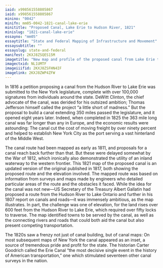 ```yaml
---
iaid: x998561558805867
iaid: x998561558805867
minino: "0042"
minifn: mm05-0042-1821-canal-lake-erie
minititle: "Proposed Canal, Lake Erie to Hudson River, 1821"
minislug: "1821-canal-lake-erie"
essayno: "mm05"
essaytitle: "State and Federal Mapping of Infrastructure and Movement"
essaysubtitle: ""
essayslug: state-and-federal
manifest: 2KXJ8ZSQES15M
imagetitle: "New map and profile of the proposed canal from Lake Erie to Hudson River in the State of New York"
imagectxid: NL1UMTF
imageiiifid: 2KXJ8ZSFHN4IF
imagelink: 2KXJ8ZWP4ZFW
---
```


In 1816 a petition proposing a canal from the Hudson River to Lake Erie was submitted to the New York legislature, complete with over 100,000 signatures from individuals around the state. DeWitt Clinton, the chief advocate of the canal, was derided for his outsized ambition; Thomas Jefferson himself called the project “a little short of madness.” But the proposal to build a canal extending 350 miles passed the legislature, and it opened eight years later. Indeed, when completed in 1825 the 363 mile long canal was far longer than any in Europe, and the economic results were astounding: The canal cut the cost of moving freight by over ninety percent and helped to establish New York City as the port serving a vast hinterland of the Middle West.

The canal route had been mapped as early as 1811, and proposals for a canal reach back further than that. But these were delayed somewhat by the War of 1812, which ironically also demonstrated the utility of an inland waterway to the western frontier. This 1821 map of the proposed canal is an updated version of the original published in 1817, both showing the proposed route and the elevation involved. The mapped route was based on information from surveys and maps made by engineers who detailed particular areas of the route and the obstacles it faced. While the idea for the canal was not new—US Secretary of the Treasury Albert Gallatin had proposed a route from the Hudson River to Lake Ontario and further in his 1807 report on canals and roads—it was immensely ambitious, as the map illustrates. In part, the challenge was one of elevation, for the land rises over 600 feet from the Hudson River to Lake Erie, which required over fifty locks to traverse. The map identified towns to be served by the canal, as well as the connecting rivers and roads that could both aid the canal but also present competing transportation.

The 1820s saw a frenzy not just of canal building, but of canal maps: On most subsequent maps of New York the canal appeared as an inset, a source of tremendous pride and profit for the state. The historian Carter Goodrich called the Erie Canal “the most decisive single event in the history of American transportation,” one which stimulated seventeen other canal surveys in the nation.
